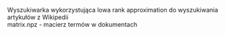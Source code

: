 Wyszukiwarka wykorzystująca lowa rank approximation do wyszukiwania artykułów z Wikipedii  
matrix.npz - macierz termów w dokumentach
